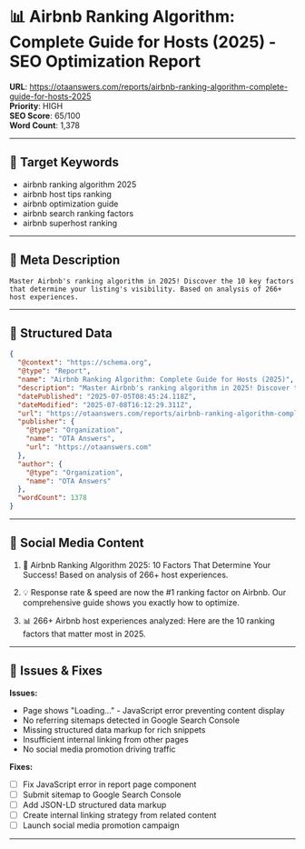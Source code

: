 # 📊 Airbnb Ranking Algorithm: Complete Guide for Hosts (2025) - SEO Optimization Report

**URL**: https://otaanswers.com/reports/airbnb-ranking-algorithm-complete-guide-for-hosts-2025  
**Priority**: HIGH  
**SEO Score**: 65/100  
**Word Count**: 1,378

---

## 🎯 Target Keywords

- airbnb ranking algorithm 2025
- airbnb host tips ranking
- airbnb optimization guide
- airbnb search ranking factors
- airbnb superhost ranking

---

## 📝 Meta Description

```
Master Airbnb's ranking algorithm in 2025! Discover the 10 key factors that determine your listing's visibility. Based on analysis of 266+ host experiences.
```

---

## 🔧 Structured Data

```json
{
  "@context": "https://schema.org",
  "@type": "Report",
  "name": "Airbnb Ranking Algorithm: Complete Guide for Hosts (2025)",
  "description": "Master Airbnb's ranking algorithm in 2025! Discover the 10 key factors that determine your listing's visibility. Based on analysis of 266+ host experiences.",
  "datePublished": "2025-07-05T08:45:24.118Z",
  "dateModified": "2025-07-08T16:12:29.311Z",
  "url": "https://otaanswers.com/reports/airbnb-ranking-algorithm-complete-guide-for-hosts-2025",
  "publisher": {
    "@type": "Organization",
    "name": "OTA Answers",
    "url": "https://otaanswers.com"
  },
  "author": {
    "@type": "Organization",
    "name": "OTA Answers"
  },
  "wordCount": 1378
}
```

---

## 📱 Social Media Content

1. 🚀 Airbnb Ranking Algorithm 2025: 10 Factors That Determine Your Success! Based on analysis of 266+ host experiences.

2. 💡 Response rate & speed are now the #1 ranking factor on Airbnb. Our comprehensive guide shows you exactly how to optimize.

3. 📊 266+ Airbnb host experiences analyzed: Here are the 10 ranking factors that matter most in 2025.

---

## 🚨 Issues & Fixes

**Issues:**
- Page shows "Loading..." - JavaScript error preventing content display
- No referring sitemaps detected in Google Search Console
- Missing structured data markup for rich snippets
- Insufficient internal linking from other pages
- No social media promotion driving traffic

**Fixes:**
- [ ] Fix JavaScript error in report page component
- [ ] Submit sitemap to Google Search Console
- [ ] Add JSON-LD structured data markup
- [ ] Create internal linking strategy from related content
- [ ] Launch social media promotion campaign

---
